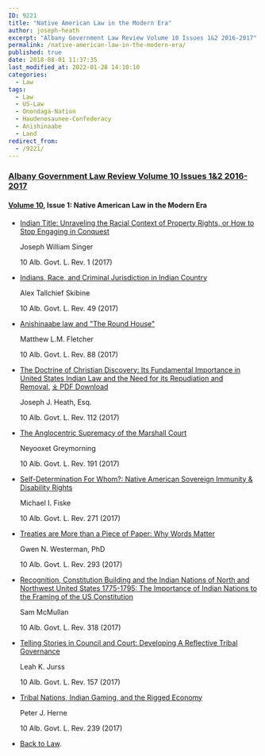 ```yaml
---
ID: 9221
title: "Native American Law in the Modern Era"
author: joseph-heath
excerpt: "Albany Government Law Review Volume 10 Issues 1&2 2016-2017"
permalink: /native-american-law-in-the-modern-era/
published: true
date: 2018-08-01 11:37:35
last_modified_at: 2022-01-28 14:10:10
categories:
  - Law
tags:
  - Law
  - US-Law
  - Onondaga-Nation
  - Haudenosaunee-Confederacy
  - Anishinaabe
  - Land
redirect_from:
  - /9221/
---
```

### [Albany Government Law Review Volume 10 Issues 1&2 2016-2017](https://www.albanygovernmentlawreview.org/issue/3132-vol-10-issue-1-2017)

#### [Volume 10](https://www.albanygovernmentlawreview.org/issue/3132-vol-10-issue-1-2017), Issue 1: Native American Law in the Modern Era

*   [Indian Title: Unraveling the Racial Context of Property Rights, or How to Stop Engaging in Conquest](https://www.albanygovernmentlawreview.org/article/23981-indian-title-unraveling-the-racial-context-of-property-rights-or-how-to-stop-engaging-in-conquest)

    Joseph William Singer

    10 Alb. Govt. L. Rev. 1 (2017)

*   [Indians, Race, and Criminal Jurisdiction in Indian Country](https://www.albanygovernmentlawreview.org/article/23982-indians-race-and-criminal-jurisdiction-in-indian-country)

    Alex Tallchief Skibine

    10 Alb. Govt. L. Rev. 49 (2017)

*   [Anishinaabe law and "The Round House"](https://www.albanygovernmentlawreview.org/article/23983-anishinaabe-law-and-the-round-house)

    Matthew L.M. Fletcher

    10 Alb. Govt. L. Rev. 88 (2017)

*   [The Doctrine of Christian Discovery: Its Fundamental Importance in United States Indian Law and the Need for its Repudiation and Removal.](https://www.albanygovernmentlawreview.org/article/23984-the-doctrine-of-christian-discovery-its-fundamental-importance-in-unitedstates-indian-law-and-the-need-forits-repudiation-and-removal) [⤓ PDF Download](/assets/pdfs/Joe-Heath-THE-DOCTRINE-OF-CHRISTIAN-DISCOVERY-ITS-FUNDAMENTAL-IMPORTANCE-IN-UNITED-STATES-INDIAN-LAW-AND-THE-NEED-FOR-ITS-REPUDIATION-AND-REMOVAL.pdf)

    Joseph J. Heath, Esq.

    10 Alb. Govt. L. Rev. 112 (2017)

*   [The Anglocentric Supremacy of the Marshall Court](https://www.albanygovernmentlawreview.org/article/23986-the-anglocentric-supremacy-of-the-marshall-court)

    Neyooxet Greymorning

    10 Alb. Govt. L. Rev. 191 (2017)

*   [Self-Determination For Whom?: Native American Sovereign Immunity & Disability Rights](https://www.albanygovernmentlawreview.org/article/23988-self-determination-for-whom-native-american-sovereign-immunity-disability-rights)

    Michael I. Fiske

    10 Alb. Govt. L. Rev. 271 (2017)

*   [Treaties are More than a Piece of Paper: Why Words Matter](https://www.albanygovernmentlawreview.org/article/23989-treaties-are-more-than-a-piece-of-paper-why-words-matter)

    Gwen N. Westerman, PhD

    10 Alb. Govt. L. Rev. 293 (2017)

*   [Recognition, Constitution Building and the Indian Nations of North and Northwest United States 1775-1795: The Importance of Indian Nations to the Framing of the US Constitution](https://www.albanygovernmentlawreview.org/article/23990-recognition-constitution-building-and-the-indian-nations-of-north-and-northwest-united-states-1775-1795-the-importance-of-indian-nations-to-the-fram)

    Sam McMullan

    10 Alb. Govt. L. Rev. 318 (2017)

*   [Telling Stories in Council and Court: Developing A Reflective Tribal Governance](https://www.albanygovernmentlawreview.org/article/23985-telling-stories-in-council-and-court-developing-a-reflective-tribal-governance)

    Leah K. Jurss

    10 Alb. Govt. L. Rev. 157 (2017)

*   [Tribal Nations, Indian Gaming, and the Rigged Economy](https://www.albanygovernmentlawreview.org/article/23987-tribal-nations-indian-gaming-and-the-rigged-economy)

    Peter J. Herne

    10 Alb. Govt. L. Rev. 239 (2017)

  - [Back to Law](/law/).
